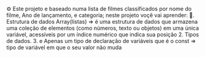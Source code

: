⚙ Este projeto e baseado numa lista de filmes classificados por nome do filme, Ano de lançamento, e categoria; neste projeto voçê vai aprender:
🎲. Estrutura de dados Array(listas) => é uma estrutura de dados que armazena uma coleção de elementos (como números, texto ou objetos) em uma única variável, acessíveis por um índice numérico que indica sua posição
2. Tipos de dados.
3. e Apenas um tipo de declaração de variáveis que é o const => tipo de variável em que o seu valor não muda

